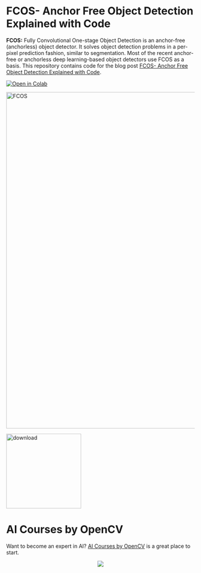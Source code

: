 # FCOS- Anchor Free Object Detection Explained with Code

**FCOS:** Fully Convolutional One-stage Object Detection is an anchor-free (anchorless) object detector. It solves object detection problems in a per-pixel prediction fashion, similar to segmentation. Most of the recent anchor-free or anchorless deep learning-based object detectors use FCOS as a basis. This repository contains code for the blog post [FCOS- Anchor Free Object Detection Explained with Code](learnopencv.com/fcos-anchor-free-object-detection-explained/).

[<img src="https://colab.research.google.com/assets/colab-badge.svg" alt="Open in Colab">](https://colab.research.google.com/github/spmallick/learnopencv/blob/master/FCOS-Inference-using-PyTorch/pytorch_fcos_inference.ipynb) 

<img src="https://learnopencv.com/wp-content/uploads/2022/11/FCOS-Anchor-Free-Object-detector-feature-image.gif" alt="FCOS" width="900">

[<img src="https://learnopencv.com/wp-content/uploads/2022/07/download-button-e1657285155454.png" alt="download" width="200">](https://www.dropbox.com/scl/fo/ixyn3c0iuswoqrfrxzvxh/h?dl=1&rlkey=fjl3ah2c3a1310h5anx7t5u0i)


# AI Courses by OpenCV

Want to become an expert in AI? [AI Courses by OpenCV](https://opencv.org/courses/) is a great place to start.

<a href="https://opencv.org/courses/">
<p align="center"> 
<img src="https://www.learnopencv.com/wp-content/uploads/2020/04/AI-Courses-By-OpenCV-Github.png">
</p>
</a>
